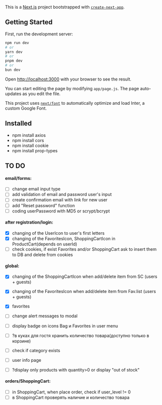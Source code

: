 This is a [Next.js](https://nextjs.org/) project bootstrapped with [`create-next-app`](https://github.com/vercel/next.js/tree/canary/packages/create-next-app).

## Getting Started

First, run the development server:

```bash
npm run dev
# or
yarn dev
# or
pnpm dev
# or
bun dev
```

Open [http://localhost:3000](http://localhost:3000) with your browser to see the result.

You can start editing the page by modifying `app/page.js`. The page auto-updates as you edit the file.

This project uses [`next/font`](https://nextjs.org/docs/basic-features/font-optimization) to automatically optimize and load Inter, a custom Google Font.

## Installed

- npm install axios
- npm install cors
- npm install cookie
- npm install prop-types

## TO DO

#### email/forms:

- [ ] change email input type
- [ ] add validation of email and password user's input
- [ ] create confirmation email with link for new user
- [ ] add "Reset password" function
- [ ] coding userPassword with MD5 or scrypt/bcrypt

#### after registration/login:

- [x] changing of the UserIcon to user's first letters
- [x] changing of the FavoritesIcon, ShoppingCartIcon in ProductCart(depends on userId)
- [ ] check cookies, if exist Favorites and/or ShoppingCart ask to insert them to DB and delete from cookies

#### global:

- [x] changing of the ShoppingCartIcon when add/delete item from SC (users + guests)
- [x] changing of the FavoritesIcon when add/delete item from Fav.list (users + guests)
- [x] favorites
- [ ] change alert messages to modal
- [ ] display badge on icons Bag и Favorites in user menu

- [ ] ?в куках для гостя хранить количество товара(доступно только в корзине)
- [ ] check if category exists
- [ ] user info page
- [ ] ?display only products with quantity>0 or display "out of stock"

#### orders/ShoppingCart:

- [ ] in ShoppingCart, when place order, check if user_level != 0
- [ ] в ShoppingCart проверять наличие и количество товара
